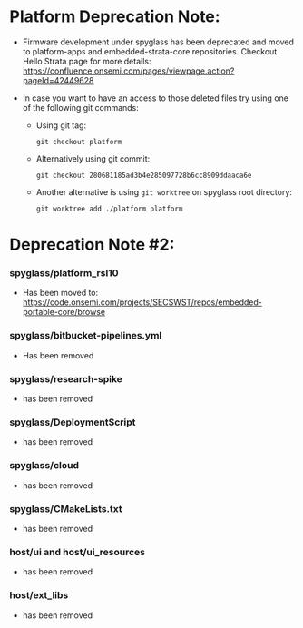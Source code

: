 # Platform Deprecation Note:

* Firmware development under spyglass has been deprecated and moved to platform-apps and embedded-strata-core repositories.
Checkout Hello Strata page for more details: https://confluence.onsemi.com/pages/viewpage.action?pageId=42449628

* In case you want to have an access to those deleted files try using one of the following git commands:
  
  * Using git tag:

    ```git checkout platform```
  
  * Alternatively using git commit:

    ```git checkout 280681185ad3b4e285097728b6cc8909ddaaca6e```
  
  * Another alternative is using `git worktree` on spyglass root directory:

    ```git worktree add ./platform platform```

# Deprecation Note #2:

### spyglass/platform_rsl10 
* Has been moved to: https://code.onsemi.com/projects/SECSWST/repos/embedded-portable-core/browse

### spyglass/bitbucket-pipelines.yml
* Has been removed
  
### spyglass/research-spike
* has been removed

### spyglass/DeploymentScript
* has been removed

### spyglass/cloud
* has been removed

### spyglass/CMakeLists.txt
* has been removed

### host/ui and host/ui_resources
* has been removed

### host/ext_libs
* has been removed